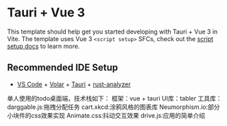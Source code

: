 # Tauri + Vue 3

This template should help get you started developing with Tauri + Vue 3 in Vite. The template uses Vue 3 `<script setup>` SFCs, check out the [script setup docs](https://v3.vuejs.org/api/sfc-script-setup.html#sfc-script-setup) to learn more.

## Recommended IDE Setup

- [VS Code](https://code.visualstudio.com/) + [Volar](https://marketplace.visualstudio.com/items?itemName=Vue.volar) + [Tauri](https://marketplace.visualstudio.com/items?itemName=tauri-apps.tauri-vscode) + [rust-analyzer](https://marketplace.visualstudio.com/items?itemName=rust-lang.rust-analyzer)

单人使用的todo桌面端，技术栈如下：
框架：vue + tauri
UI库：tabler
工具库：
    darggable.js:拖拽分配任务
    cart.xkcd:涂鸦风格的图表库
    Neumorphism.io:部分小块件的css效果实现
    Animate.css:抖动交互效果
    drive.js:应用的简单介绍
